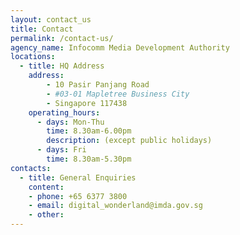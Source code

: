 ```yaml
---
layout: contact_us
title: Contact
permalink: /contact-us/
agency_name: Infocomm Media Development Authority
locations:
  - title: HQ Address
    address:
        - 10 Pasir Panjang Road 
        - #03-01 Mapletree Business City
        - Singapore 117438
    operating_hours:
      - days: Mon-Thu
        time: 8.30am-6.00pm
        description: (except public holidays)
      - days: Fri
        time: 8.30am-5.30pm
contacts:
  - title: General Enquiries
    content:
    - phone: +65 6377 3800
    - email: digital_wonderland@imda.gov.sg
    - other:
---
```





